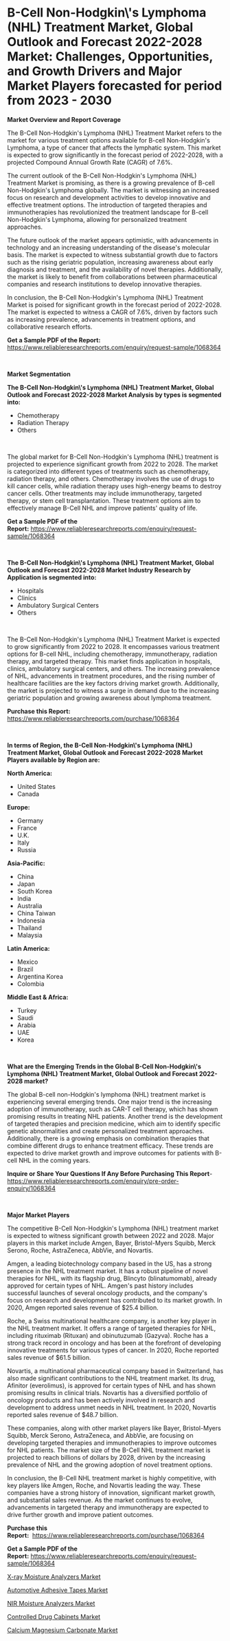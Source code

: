 <p><h1>B-Cell Non-Hodgkin\'s Lymphoma (NHL) Treatment Market, Global Outlook and Forecast 2022-2028 Market: Challenges, Opportunities, and Growth Drivers and Major Market Players forecasted for period from 2023 - 2030</h1></p><p><strong>Market Overview and Report Coverage</strong></p>
<p><p>The B-Cell Non-Hodgkin's Lymphoma (NHL) Treatment Market refers to the market for various treatment options available for B-cell Non-Hodgkin's Lymphoma, a type of cancer that affects the lymphatic system. This market is expected to grow significantly in the forecast period of 2022-2028, with a projected Compound Annual Growth Rate (CAGR) of 7.6%.</p><p>The current outlook of the B-Cell Non-Hodgkin's Lymphoma (NHL) Treatment Market is promising, as there is a growing prevalence of B-cell Non-Hodgkin's Lymphoma globally. The market is witnessing an increased focus on research and development activities to develop innovative and effective treatment options. The introduction of targeted therapies and immunotherapies has revolutionized the treatment landscape for B-cell Non-Hodgkin's Lymphoma, allowing for personalized treatment approaches.</p><p>The future outlook of the market appears optimistic, with advancements in technology and an increasing understanding of the disease's molecular basis. The market is expected to witness substantial growth due to factors such as the rising geriatric population, increasing awareness about early diagnosis and treatment, and the availability of novel therapies. Additionally, the market is likely to benefit from collaborations between pharmaceutical companies and research institutions to develop innovative therapies.</p><p>In conclusion, the B-Cell Non-Hodgkin's Lymphoma (NHL) Treatment Market is poised for significant growth in the forecast period of 2022-2028. The market is expected to witness a CAGR of 7.6%, driven by factors such as increasing prevalence, advancements in treatment options, and collaborative research efforts.</p></p>
<p><strong>Get a Sample PDF of the Report:</strong> <a href="https://www.reliableresearchreports.com/enquiry/request-sample/1068364">https://www.reliableresearchreports.com/enquiry/request-sample/1068364</a></p>
<p>&nbsp;</p>
<p><strong>Market Segmentation</strong></p>
<p><strong>The B-Cell Non-Hodgkin\'s Lymphoma (NHL) Treatment Market, Global Outlook and Forecast 2022-2028 Market Analysis by types is segmented into:</strong></p>
<p><ul><li>Chemotherapy</li><li>Radiation Therapy</li><li>Others</li></ul></p>
<p>&nbsp;</p>
<p><p>The global market for B-Cell Non-Hodgkin's Lymphoma (NHL) treatment is projected to experience significant growth from 2022 to 2028. The market is categorized into different types of treatments such as chemotherapy, radiation therapy, and others. Chemotherapy involves the use of drugs to kill cancer cells, while radiation therapy uses high-energy beams to destroy cancer cells. Other treatments may include immunotherapy, targeted therapy, or stem cell transplantation. These treatment options aim to effectively manage B-Cell NHL and improve patients' quality of life.</p></p>
<p><strong>Get a Sample PDF of the Report:</strong>&nbsp;<a href="https://www.reliableresearchreports.com/enquiry/request-sample/1068364">https://www.reliableresearchreports.com/enquiry/request-sample/1068364</a></p>
<p>&nbsp;</p>
<p><strong>The B-Cell Non-Hodgkin\'s Lymphoma (NHL) Treatment Market, Global Outlook and Forecast 2022-2028 Market Industry Research by Application is segmented into:</strong></p>
<p><ul><li>Hospitals</li><li>Clinics</li><li>Ambulatory Surgical Centers</li><li>Others</li></ul></p>
<p>&nbsp;</p>
<p><p>The B-Cell Non-Hodgkin's Lymphoma (NHL) Treatment Market is expected to grow significantly from 2022 to 2028. It encompasses various treatment options for B-cell NHL, including chemotherapy, immunotherapy, radiation therapy, and targeted therapy. This market finds application in hospitals, clinics, ambulatory surgical centers, and others. The increasing prevalence of NHL, advancements in treatment procedures, and the rising number of healthcare facilities are the key factors driving market growth. Additionally, the market is projected to witness a surge in demand due to the increasing geriatric population and growing awareness about lymphoma treatment.</p></p>
<p><strong>Purchase this Report:</strong>&nbsp; <a href="https://www.reliableresearchreports.com/purchase/1068364">https://www.reliableresearchreports.com/purchase/1068364</a></p>
<p>&nbsp;</p>
<p><strong>In terms of Region, the B-Cell Non-Hodgkin\'s Lymphoma (NHL) Treatment Market, Global Outlook and Forecast 2022-2028 Market Players available by Region are:</strong></p>
<p>
    <p> <strong> North America: </strong>
        <ul>
            <li>United States</li>
            <li>Canada</li>
        </ul>
        </p> 
    <p> <strong> Europe: </strong>
        <ul>
            <li>Germany</li>
            <li>France</li>
            <li>U.K.</li>
            <li>Italy</li>
            <li>Russia</li>
        </ul>
        </p> 
    <p> <strong> Asia-Pacific: </strong>
        <ul>
            <li>China</li>
            <li>Japan</li>
            <li>South Korea</li>
            <li>India</li>
            <li>Australia</li>
            <li>China Taiwan</li>
            <li>Indonesia</li>
            <li>Thailand</li>
            <li>Malaysia</li>
        </ul>
        </p> 
    <p> <strong> Latin America: </strong>
        <ul>
            <li>Mexico</li>
            <li>Brazil</li>
            <li>Argentina Korea</li>
            <li>Colombia</li>
        </ul>
        </p> 
    <p> <strong> Middle East & Africa: </strong>
        <ul>
            <li>Turkey</li>
            <li>Saudi</li>
            <li>Arabia</li>
            <li>UAE</li>
            <li>Korea</li>
        </ul>
    </p>
    </p>
<p>&nbsp;</p>
<p><strong>What are the Emerging Trends in the Global B-Cell Non-Hodgkin\'s Lymphoma (NHL) Treatment Market, Global Outlook and Forecast 2022-2028 market?</strong></p>
<p><p>The global B-cell non-Hodgkin's lymphoma (NHL) treatment market is experiencing several emerging trends. One major trend is the increasing adoption of immunotherapy, such as CAR-T cell therapy, which has shown promising results in treating NHL patients. Another trend is the development of targeted therapies and precision medicine, which aim to identify specific genetic abnormalities and create personalized treatment approaches. Additionally, there is a growing emphasis on combination therapies that combine different drugs to enhance treatment efficacy. These trends are expected to drive market growth and improve outcomes for patients with B-cell NHL in the coming years.</p></p>
<p><strong>Inquire or Share Your Questions If Any Before Purchasing This Report</strong>- <a href="https://www.reliableresearchreports.com/enquiry/pre-order-enquiry/1068364">https://www.reliableresearchreports.com/enquiry/pre-order-enquiry/1068364</a></p>
<p>&nbsp;</p>
<p><strong>Major Market Players</strong></p>
<p><p>The competitive B-Cell Non-Hodgkin's Lymphoma (NHL) treatment market is expected to witness significant growth between 2022 and 2028. Major players in this market include Amgen, Bayer, Bristol-Myers Squibb, Merck Serono, Roche, AstraZeneca, AbbVie, and Novartis.</p><p>Amgen, a leading biotechnology company based in the US, has a strong presence in the NHL treatment market. It has a robust pipeline of novel therapies for NHL, with its flagship drug, Blincyto (blinatumomab), already approved for certain types of NHL. Amgen's past history includes successful launches of several oncology products, and the company's focus on research and development has contributed to its market growth. In 2020, Amgen reported sales revenue of $25.4 billion.</p><p>Roche, a Swiss multinational healthcare company, is another key player in the NHL treatment market. It offers a range of targeted therapies for NHL, including rituximab (Rituxan) and obinutuzumab (Gazyva). Roche has a strong track record in oncology and has been at the forefront of developing innovative treatments for various types of cancer. In 2020, Roche reported sales revenue of $61.5 billion.</p><p>Novartis, a multinational pharmaceutical company based in Switzerland, has also made significant contributions to the NHL treatment market. Its drug, Afinitor (everolimus), is approved for certain types of NHL and has shown promising results in clinical trials. Novartis has a diversified portfolio of oncology products and has been actively involved in research and development to address unmet needs in NHL treatment. In 2020, Novartis reported sales revenue of $48.7 billion.</p><p>These companies, along with other market players like Bayer, Bristol-Myers Squibb, Merck Serono, AstraZeneca, and AbbVie, are focusing on developing targeted therapies and immunotherapies to improve outcomes for NHL patients. The market size of the B-Cell NHL treatment market is projected to reach billions of dollars by 2028, driven by the increasing prevalence of NHL and the growing adoption of novel treatment options.</p><p>In conclusion, the B-Cell NHL treatment market is highly competitive, with key players like Amgen, Roche, and Novartis leading the way. These companies have a strong history of innovation, significant market growth, and substantial sales revenue. As the market continues to evolve, advancements in targeted therapy and immunotherapy are expected to drive further growth and improve patient outcomes.</p></p>
<p><strong>Purchase this Report:</strong>&nbsp;&nbsp;<a href="https://www.reliableresearchreports.com/purchase/1068364">https://www.reliableresearchreports.com/purchase/1068364</a></p>
<p></p>
<p><strong>Get a Sample PDF of the Report:</strong>&nbsp;<a href="https://www.reliableresearchreports.com/enquiry/request-sample/1068364">https://www.reliableresearchreports.com/enquiry/request-sample/1068364</a></p>
<p><p><a href="https://issuu.com/reportprime-2/docs/x-ray-moisture-analyzers-market-size-2030.pptx?fr=xKAE9_zU1NQ">X-ray Moisture Analyzers Market</a></p><p><a href="https://medium.com/@rosm15203/automotive-adhesive-tapes-market-size-growth-forecast-2023-2030-162d7fee8ae1">Automotive Adhesive Tapes Market</a></p><p><a href="https://issuu.com/reportprime-2/docs/nir-moisture-analyzers-market-size-2030.pptx?fr=xKAE9_zU1NQ">NIR Moisture Analyzers Market</a></p><p><a href="https://www.linkedin.com/pulse/controlled-drug-cabinets-market-challenges-opportunities-14eje/">Controlled Drug Cabinets Market</a></p><p><a href="https://medium.com/@mariad13206/calcium-magnesium-carbonate-market-size-growth-forecast-2023-2030-686edbeacac3">Calcium Magnesium Carbonate Market</a></p></p>